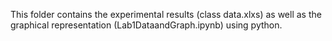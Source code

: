 This folder contains the experimental results (class data.xlxs) as well as the graphical representation (Lab1DataandGraph.ipynb) using python.
